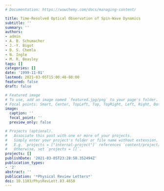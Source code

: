 ```yaml
---
# Documentation: https://wowchemy.com/docs/managing-content/

title: Time-Resolved Optical Observation of Spin-Wave Dynamics
subtitle: ''
summary: ''
authors:
- admin
- A. B. Schumacher
- J.-Y. Bigot
- D. S. Chemla
- N. Ingle
- M. R. Beasley
tags: []
categories: []
date: '1999-11-01'
lastmod: 2021-03-05T15:00:48-08:00
featured: false
draft: false

# Featured image
# To use, add an image named `featured.jpg/png` to your page's folder.
# Focal points: Smart, Center, TopLeft, Top, TopRight, Left, Right, BottomLeft, Bottom, BottomRight.
image:
  caption: ''
  focal_point: ''
  preview_only: false

# Projects (optional).
#   Associate this post with one or more of your projects.
#   Simply enter your project's folder or file name without extension.
#   E.g. `projects = ["internal-project"]` references `content/project/deep-learning/index.md`.
#   Otherwise, set `projects = []`.
projects: []
publishDate: '2021-03-05T23:28:58.352494Z'
publication_types:
- '2'
abstract: ''
publication: '*Physical Review Letters*'
doi: 10.1103/PhysRevLett.83.4650
---
```


